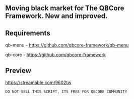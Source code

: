 ## Moving black market for The QBCore Framework. New and improved. 

## Requirements 

qb-menu - https://github.com/qbcore-framework/qb-menu

qb-core - https://github.com/qbcore-framework

## Preview

https://streamable.com/9602tw

```
DO NOT SELL THIS SCRIPT, ITS FREE FOR QBCORE COMMUNITY 
```
